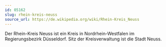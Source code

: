 ```yaml
---
id: 05162
slug: rhein-kreis-neuss
source_url: https://de.wikipedia.org/wiki/Rhein-Kreis_Neuss
---
```


Der Rhein-Kreis Neuss ist ein Kreis in Nordrhein-Westfalen im Regierungsbezirk Düsseldorf. Sitz der Kreisverwaltung ist die Stadt Neuss.
